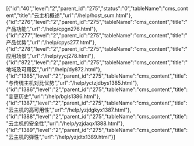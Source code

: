 [{"id":"40","level":"2","parent_id":"275","status":"0","tableName":"cms_content","title":"云主机概述","url":"/help/host_sum.html"},{"id":"276","level":"2","parent_id":"275","tableName":"cms_content","title":"产品功能","url":"/help/cpgn276.html"},{"id":"277","level":"2","parent_id":"275","tableName":"cms_content","title":"产品优势","url":"/help/cpys277.html"},{"id":"278","level":"2","parent_id":"275","tableName":"cms_content","title":"应用场景","url":"/help/yycj278.html"},{"id":"872","level":"2","parent_id":"275","tableName":"cms_content","title":"地域及可用区","url":"/help/dy872.html"},{"id":"1385","level":"2","parent_id":"275","tableName":"cms_content","title":"与传统主机对比优势","url":"/help/yctzjdbys1385.html"},{"id":"1386","level":"2","parent_id":"275","tableName":"cms_content","title":"变更历史","url":"/help/bgls1386.html"},{"id":"1387","level":"2","parent_id":"275","tableName":"cms_content","title":"云主机的高可用性","url":"/help/yzjdgkyx1387.html"},{"id":"1388","level":"2","parent_id":"275","tableName":"cms_content","title":"云主机的安全性","url":"/help/yzjdaqx1388.html"},{"id":"1389","level":"2","parent_id":"275","tableName":"cms_content","title":"云主机的弹性","url":"/help/yzjdtx1389.html"}]